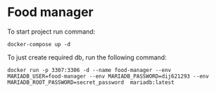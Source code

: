 # Food manager
To start project run command:

```
docker-compose up -d
```


To just create required db, run the following command:

```
docker run -p 3307:3306 -d --name food-manager --env MARIADB_USER=food-manager --env MARIADB_PASSWORD=dij621293 --env MARIADB_ROOT_PASSWORD=secret_password  mariadb:latest
```
